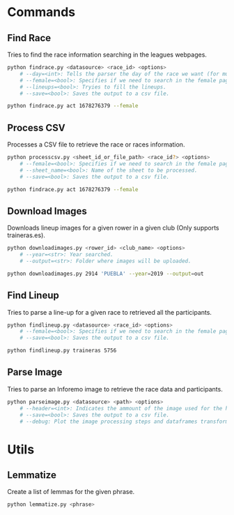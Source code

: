 # Commands

## Find Race

Tries to find the race information searching in the leagues webpages.

```sh
python findrace.py <datasource> <race_id> <options>
    # --day=<int>: Tells the parser the day of the race we want (for multi-race pages).
    # --female=<bool>: Specifies if we need to search in the female pages.
    # --lineups=<bool>: Tryies to fill the lineups.
    # --save=<bool>: Saves the output to a csv file.

python findrace.py act 1678276379 --female
```

## Process CSV

Processes a CSV file to retrieve the race or races information.

```sh
python processcsv.py <sheet_id_or_file_path> <race_id?> <options>
    # --female=<bool>: Specifies if we need to search in the female pages.
    # --sheet_name=<bool>: Name of the sheet to be processed.
    # --save=<bool>: Saves the output to a csv file.

python findrace.py act 1678276379 --female
```

## Download Images

Downloads lineup images for a given rower in a given club (Only supports traineras.es).

```sh
python downloadimages.py <rower_id> <club_name> <options>
    # --year=<str>: Year searched.
    # --output=<str>: Folder where images will be uploaded.

python downloadimages.py 2914 'PUEBLA' --year=2019 --output=out
```

## Find Lineup

Tries to parse a line-up for a given race to retrieved all the participants.

```sh
python findlineup.py <datasource> <race_id> <options>
    # --female=<bool>: Specifies if we need to search in the female pages.
    # --save=<bool>: Saves the output to a csv file.

python findlineup.py traineras 5756
```

## Parse Image

Tries to parse an Inforemo image to retrieve the race data and participants.

```sh
python parseimage.py <datasource> <path> <options>
    # --header=<int>: Indicates the ammount of the image used for the header (default = 3) representing 1/3.
    # --save=<bool>: Saves the output to a csv file.
    # --debug: Plot the image processing steps and dataframes transformations done.
```

# Utils

## Lemmatize

Create a list of lemmas for the given phrase.

```sh
python lemmatize.py <phrase>
```
